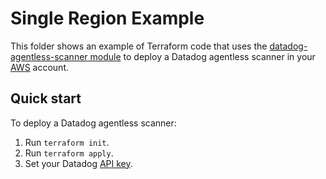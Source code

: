 # Single Region Example

This folder shows an example of Terraform code that uses the [datadog-agentless-scanner module](https://github.com/Datadog/terraform-module-datadog-agentless-scanner) to deploy a Datadog agentless scanner in your [AWS](https://aws.amazon.com/) account.

## Quick start

To deploy a Datadog agentless scanner:

1. Run `terraform init`.
1. Run `terraform apply`.
1. Set your Datadog [API key](https://docs.datadoghq.com/account_management/api-app-keys/).
